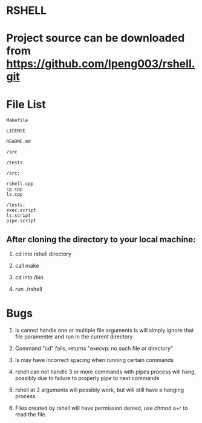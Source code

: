 RSHELL
===
Project source can be downloaded from https://github.com/lpeng003/rshell.git
===

File List
===
```
Makefile

LICENSE

README.md

/src

/tests
```
```
/src:

rshell.cpp
cp.cpp
ls.cpp
```
```
/tests:
exec.script
ls.script
pipe.script

```
After cloning the directory to your local machine:
---

1. cd into rshell directory

2. call make

3. cd into /bin

4. run ./rshell

Bugs
===
1. ls cannot handle one or multiple file arguments 
	ls will simply ignore that file paramenter and run in the current directory

2. Command "cd" fails, returns "execvp: no such file or directory"

3. ls may have incorrect spacing when running certain commands

4. rshell can not handle 3 or more commands with pipes
	process will hang, possibly due to failure to properly pipe to next commands

5. rshell at 2 arguments will possibly work, but will still have a hanging process.

6. Files created by rshell will have permission denied, use chmod a+r to read the file.
